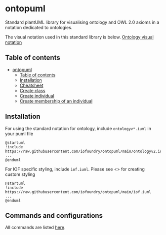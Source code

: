 # ontopuml
Standard plantUML library for visualising ontology and OWL 2.0 axioms in a notation dedicated to ontologies. 

The visual notation used in this standard library is below.
[Ontology visual notation]()

## Table of contents
- [ontopuml](#ontopuml)
  - [Table of contents](#table-of-contents)
  - [Installation](#installation)
  - [Cheatsheet](#cheatsheet)
  - [Create class](#create-class)
  - [Create individual](#create-individual)
  - [Create membership of an individual](#create-membership-of-an-individual)

## Installation

For using the standard notation for ontology, include `ontologyv*.iuml` in your puml file
```
@startuml
!include https://raw.githubusercontent.com/iofoundry/ontopuml/main/ontologyv2.iuml
...
@enduml
```

For IOF specific styling, include `iof.iuml`. Please see <> for creating custom styling
```
@startuml
!include https://raw.githubusercontent.com/iofoundry/ontopuml/main/iof.iuml
...
@enduml
```

## Commands and configurations

All commands are listed [here](https://iofoundry.github.io/ontopuml/cheatsheet).



